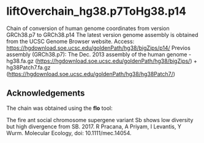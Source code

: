 # liftOverchain_hg38.p7ToHg38.p14
Chain of conversion of human genome coordinates from version GRCh38.p7 to GRCh38.p14
The latest version genome assembly is obtained from the UCSC Genome Browser website. Access: https://hgdownload.soe.ucsc.edu/goldenPath/hg38/bigZips/p14/
Previos assembly (GRCh38.p7): The Dec. 2013  assembly of the human genome - hg38.fa.gz  (https://hgdownload.soe.ucsc.edu/goldenPath/hg38/bigZips/) + hg38Patch7.fa.gz (https://hgdownload.soe.ucsc.edu/goldenPath/hg38/hg38Patch7/)

## Acknowledgements
The chain was obtained using the **flo** tool:

The fire ant social chromosome supergene variant Sb shows low diversity but high divergence from SB. 2017. R Pracana, A Priyam, I Levantis, Y Wurm. Molecular Ecology, doi: 10.1111/mec.14054.
